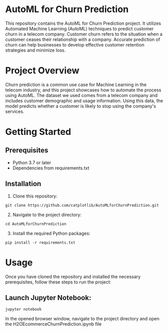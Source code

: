 # AutoML for Churn Prediction
This repository contains the AutoML for Churn Prediction project. It utilizes Automated Machine Learning (AutoML) techniques to predict customer churn in a telecom company. Customer churn refers to the situation when a customer ceases their relationship with a company. Accurate prediction of churn can help businesses to develop effective customer retention strategies and minimize loss.

# Project Overview
Churn prediction is a common use case for Machine Learning in the telecom industry, and this project showcases how to automate the process using AutoML. The dataset we used comes from a telecom company and includes customer demographic and usage information. Using this data, the model predicts whether a customer is likely to stop using the company's services.

# Getting Started
## Prerequisites
- Python 3.7 or later
- Dependencies from requirements.txt

## Installation
1. Clone this repository:

```
git clone https://github.com/catplotlib/AutoMLforChurnPrediction.git
```

2. Navigate to the project directory:
```
cd AutoMLforChurnPrediction
```

3. Install the required Python packages:
```
pip install -r requirements.txt
```

# Usage
Once you have cloned the repository and installed the necessary prerequisites, follow these steps to run the project:

## Launch Jupyter Notebook:
```
jupyter notebook
```
In the opened browser window, navigate to the project directory and open the H2OEcommerceChurnPrediction.ipynb file 

